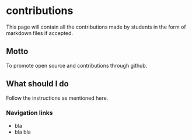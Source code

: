 # contributions
This page will contain all the contributions made by students in the form of markdown files if accepted.

## Motto
To promote open source and contributions through github.

## What should I do
Follow the instructions as mentioned here.

### Navigation links
- bla
- bla bla
